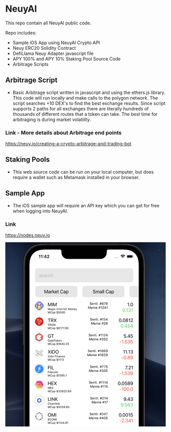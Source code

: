 # NeuyAI

This repo contain all NeuyAI public code.

Repo includes:

- Sample iOS App using NeuyAI Crypto API
- Neuy ERC20 Solidity Contract
- DefiLlama Neuy Adapter javascript file
- APY 100% and APY 10% Staking Pool Source Code
- Arbitrage Scripts

## Arbitrage Script
- Basic Arbitrage script written in javascript and using the ethers.js library. This code will run locally and make calls to the polygon network. The script searches +10 DEX's to find the best exchange results. Since script supports 2 paths for all exchanges there are literally hundreds of thousands of different routes that a token can take. The best time for arbitraging is during market volatility.

### Link - More details about Arbitrage end points

https://neuy.io/creating-a-crypto-arbitrage-and-trading-bot


## Staking Pools 

- This web source code can be run on your local computer, but does require a wallet such as Metamask installed in your browser.

## Sample App

- The iOS sample app will require an API key which you can get for free when logging into NeuyAI. 

### Link

https://nodes.neuy.io

![alt text](https://github.com/NEUYTeam/NeuyAI/blob/main/NeuyDeFi/Screen%20Shot%202022-06-09%20at%2011.42.47%20AM.png)
